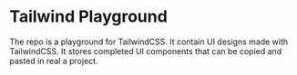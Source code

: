 # Tailwind Playground

The repo is a playground for TailwindCSS. It contain UI designs made with TailwindCSS.
It stores completed UI components that can be copied and pasted in real a project.

